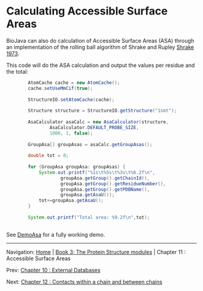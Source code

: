 # Calculating Accessible Surface Areas

BioJava can also do calculation of Accessible Surface Areas (ASA) through an implementation of the rolling ball algorithm of Shrake and Rupley [Shrake 1973].

This code will do the ASA calculation and output the values per residue and the total:
```java
		AtomCache cache = new AtomCache();
		cache.setUseMmCif(true);
		
		StructureIO.setAtomCache(cache); 
		
		Structure structure = StructureIO.getStructure("1smt");
		
		AsaCalculator asaCalc = new AsaCalculator(structure, 
				AsaCalculator.DEFAULT_PROBE_SIZE, 
				1000, 1, false);
		
		GroupAsa[] groupAsas = asaCalc.getGroupAsas();
		
		double tot = 0;
		
		for (GroupAsa groupAsa: groupAsas) {
			System.out.printf("%1s\t%5s\t%3s\t%6.2f\n", 
					groupAsa.getGroup().getChainId(),
					groupAsa.getGroup().getResidueNumber(),
					groupAsa.getGroup().getPDBName(), 
					groupAsa.getAsaU());
			tot+=groupAsa.getAsaU();
		}
		
		System.out.printf("Total area: %9.2f\n",tot);
		
```
See [DemoAsa](https://github.com/biojava/biojava/blob/master/biojava3-structure/src/main/java/demo/DemoAsa.java) for a fully working demo.

[Shrake 1973]: http://www.sciencedirect.com/science/article/pii/0022283673900119

<!--automatically generated footer-->

---

Navigation:
[Home](../README.md)
| [Book 3: The Protein Structure modules](README.md)
| Chapter 11 : Accessible Surface Areas

Prev: [Chapter 10 : External Databases](externaldb.md)

Next: [Chapter 12 : Contacts within a chain and between chains](contact-map.md)
